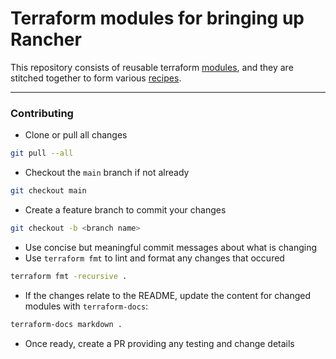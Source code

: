 # Terraform modules for bringing up Rancher

This repository consists of reusable terraform [modules](./modules), and they are stitched together to form various [recipes](./recipes). 

---

### Contributing

- Clone or pull all changes
```bash
git pull --all
```
- Checkout the `main` branch if not already
```bash
git checkout main
```
- Create a feature branch to commit your changes
```bash
git checkout -b <branch name>
```
- Use concise but meaningful commit messages about what is changing
- Use `terraform fmt` to lint and format any changes that occured
```bash
terraform fmt -recursive .
```
- If the changes relate to the README, update the content for changed modules with `terraform-docs`:
```bash
terraform-docs markdown .
```
- Once ready, create a PR providing any testing and change details
